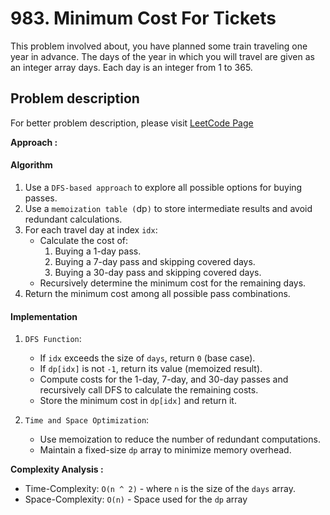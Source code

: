 # 983. Minimum Cost For Tickets

This problem involved about, you have planned some train traveling one year in advance. The days of the year in which you will travel are given as an integer array days. Each day is an integer from 1 to 365.

## Problem description

For better problem description, please visit [LeetCode Page](https://leetcode.com/problems/minimum-cost-for-tickets/description/?)

**Approach :**<br/>

#### Algorithm

1. Use a `DFS-based approach` to explore all possible options for buying passes.
2. Use a `memoization table (`dp`)` to store intermediate results and avoid redundant calculations.
3. For each travel day at index `idx`:
    - Calculate the cost of:
        1. Buying a 1-day pass.
        2. Buying a 7-day pass and skipping covered days.
        3. Buying a 30-day pass and skipping covered days.
    - Recursively determine the minimum cost for the remaining days.
4. Return the minimum cost among all possible pass combinations.

#### Implementation

1. `DFS Function`:

    - If `idx` exceeds the size of `days`, return `0` (base case).
    - If `dp[idx]` is not `-1`, return its value (memoized result).
    - Compute costs for the 1-day, 7-day, and 30-day passes and recursively call DFS to calculate the remaining costs.
    - Store the minimum cost in `dp[idx]` and return it.

2. `Time and Space Optimization`:
    - Use memoization to reduce the number of redundant computations.
    - Maintain a fixed-size `dp` array to minimize memory overhead.

**Complexity Analysis :**<br/>

-   Time-Complexity: `O(n ^ 2)` - where `n` is the size of the `days` array.
-   Space-Complexity: `O(n)` - Space used for the `dp` array
